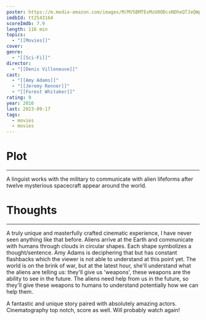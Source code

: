 ```yaml
---
poster: https://m.media-amazon.com/images/M/MV5BMTExMzU0ODcxNDheQTJeQWpwZ15BbWU4MDE1OTI4MzAy._V1_SX300.jpg
imdbId: tt2543164
scoreImdb: 7.9
length: 116 min
topics:
  - "[[Movies]]"
cover: 
genre:
  - "[[Sci-Fi]]"
director:
  - "[[Denis Villeneuve]]"
cast:
  - "[[Amy Adams]]"
  - "[[Jeremy Renner]]"
  - "[[Forest Whitaker]]"
rating: 9
year: 2016
last: 2023-09-17
tags:
  - movies
  - movies
---
```

# Plot
___

A linguist works with the military to communicate with alien lifeforms after twelve mysterious spacecraft appear around the world.


# Thoughts
___
A truly unique and masterfully crafted cinematic experience, I have never seen anything like that before. 
Aliens arrive at the Earth and communicate with humans through clouds in circular shapes. Each shape symbolizes a thought/sentence. Amy Adams is deciphering that but has constant flashbacks which the viewer is not able to understand at this point yet. The world is on the brink of war, but at the latest hour, she'll understand what the aliens are telling us: they'll give us 'weapons', these weapons are the ability to see in the future. The aliens need help from us in the future, so they'll give these weapons to humans to understand potentially how we can help them.

A fantastic and unique story paired with absolutely amazing actors. Cinematography top notch, score as well. Will probably watch again!